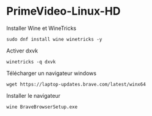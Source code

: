 # PrimeVideo-Linux-HD

Installer Wine et WineTricks

```
sudo dnf install wine winetricks -y
```

Activer dxvk
```
winetricks -q dxvk
```

Télécharger un navigateur windows
```
wget https://laptop-updates.brave.com/latest/winx64
```

Installer le navigateur 
```
wine BraveBrowserSetup.exe
```
